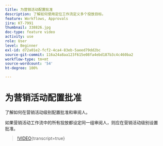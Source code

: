 ```yaml
---
title: 为营销活动配置批准
description: 了解如何使用定位工作流定义多个投放目标。
feature: Workflows, Approvals
jira: KT-7991
thumbnail: 338826.jpg
doc-type: feature video
activity: use
role: User
level: Beginner
exl-id: d72a01e2-fcf2-4ca4-83eb-5aeed79dd2bc
source-git-commit: 116a24a8aa123f615e08fa4ebd187b3c4c460ba2
workflow-type: tm+mt
source-wordcount: '54'
ht-degree: 100%

---
```


# 为营销活动配置批准

了解如何在营销活动级别配置批准和审阅人。 

如果营销活动工作流中的所有投放都设定同一组审阅人，则应在营销活动级别设置批准。

>[!VIDEO](https://video.tv.adobe.com/v/338826?quality=12&learn=on){transcript=true}
